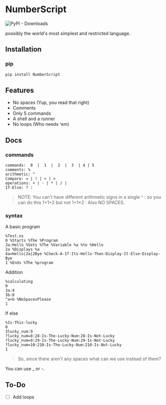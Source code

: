 # NumberScript

![PyPI - Downloads](https://img.shields.io/pypi/dm/NumberScript?color=blue&style=for-the-badge)

possibly the world's most simplest and restricted language.

## Installation

### pip

```bash
pip install NumberScript
```

## Features

- No spaces (Yup, you read that right)
- Comments
- Only 5 commands
- A shell and a runner
- No loops (Who needs 'em)

## Docs

### commands

```
commands:  0  |  1  |  2  |  3  | 4 | 5
comments: %
arithmetic: ^
Compare: = | ! | < | >
operations: + | - | * | / |
If-Else: ? :
```

>NOTE: You can't have different arithmetic signs in a single ^
>    : so you can do this 1+1+2 but not 1+1*2
>    : Also NO SPACES.

### syntax

A basic program
```
%Test.ns
0 %Starts %The %Program
3a:Hello %Sets %The %Variable %a %to %Hello
2a %Displays %a
4a=Hello|2a|2Bye %Check-A-If-Its-Hello-Then-Display-It-Else-Display-Bye
1 %Ends %The %program
```

Addition
```
%calculating
0
3a:4
3b:8
^a+b %NoSpacesPlease
1
```

If else
```
%Is-This-lucky
0
3lucky_num:9
?lucky_num=8:28-Is-The-Lucky-Num:28-Is-Not-Lucky
?lucky_num=9:29-Is-The-Lucky-Num:29-Is-Not-Lucky
?lucky_num=10:210-Is-The-Lucky-Num:210-Is-Not-Lucky
1
```
>So, since there aren't any spaces what can we use instead of them?

You can use _ or -.

## To-Do

- [ ] Add loops